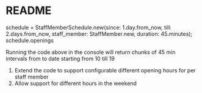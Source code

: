 # README

schedule = StaffMemberSchedule.new(since: 1.day.from_now, till: 2.days.from_now, staff_member: StaffMember.new, duration: 45.minutes);
schedule.openings

Running the code above in the console will return chunks of 45 min intervals from to date
starting from 10 till 19

1. Extend the code to support configurable different opening hours for per staff member
2. Allow support for different hours in the weekend
